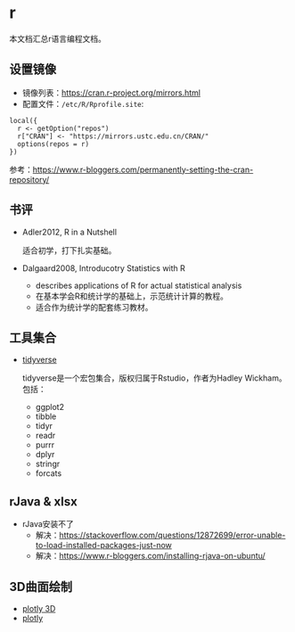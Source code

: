 # r

本文档汇总r语言编程文档。

## 设置镜像

- 镜像列表：https://cran.r-project.org/mirrors.html
- 配置文件：`/etc/R/Rprofile.site`:

```
local({
  r <- getOption("repos")
  r["CRAN"] <- "https://mirrors.ustc.edu.cn/CRAN/"
  options(repos = r)
})
```
参考：https://www.r-bloggers.com/permanently-setting-the-cran-repository/

## 书评

- Adler2012, R in a Nutshell

  适合初学，打下扎实基础。

- Dalgaard2008, Introducotry Statistics with R

  + describes applications of R for actual statistical analysis
  + 在基本学会R和统计学的基础上，示范统计计算的教程。
  + 适合作为统计学的配套练习教材。

## 工具集合

- [tidyverse](https://tidyverse.tidyverse.org/)

    tidyverse是一个宏包集合，版权归属于Rstudio，作者为Hadley Wickham。包括：

  + ggplot2
  + tibble
  + tidyr
  + readr
  + purrr
  + dplyr
  + stringr
  + forcats

## rJava & xlsx
  + rJava安装不了
    - 解决：https://stackoverflow.com/questions/12872699/error-unable-to-load-installed-packages-just-now
    - 解决：https://www.r-bloggers.com/installing-rjava-on-ubuntu/


## 3D曲面绘制

- [plotly 3D](https://plot.ly/r/3d-surface-plots/)
- [plotly](https://plot.ly/r/getting-started/)

